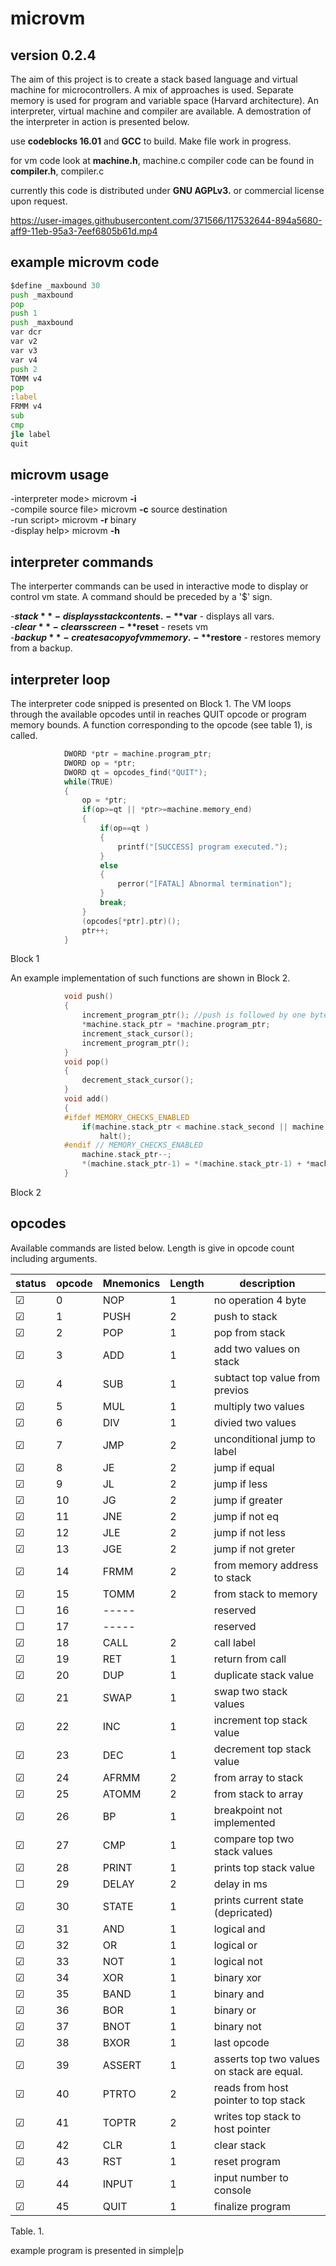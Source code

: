 # microvm
## version 0.2.4
The aim of this project is to create a stack based language and virtual machine for microcontrollers. A mix of approaches is used. 
Separate memory is used for program and variable space (Harvard architecture). An interpreter, virtual machine and compiler are available. A demostration of the interpreter in action is presented below.

use **codeblocks 16.01**  and **GCC** to build.  Make file work in progress.

for vm code look at **machine.h**, machine.c
compiler code can be found in **compiler.h**, compiler.c

currently this code is distributed under **GNU AGPLv3.** or commercial license upon request.


https://user-images.githubusercontent.com/371566/117532644-894a5680-aff9-11eb-95a3-7eef6805b61d.mp4

## example microvm code
```asm
$define _maxbound 30
push _maxbound
pop
push 1
push _maxbound
var dcr
var v2
var v3
var v4
push 2
TOMM v4
pop
:label
FRMM v4
sub
cmp
jle label
quit

```
## microvm usage

-interpreter mode>    microvm **-i**              
-compile source file> microvm **-c** source destination             
-run script>          microvm **-r**  binary              
-display help>        microvm **-h**                        
            
## interpreter commands
The interperter commands can be used in interactive mode to display or control vm state. A command should be preceded by a '$' sign.

-**$stack**      - displays stack contents.     
-**$var**        - displays all vars.           
-**$clear**      - clears screen    
-**$reset**      - resets vm        
-**$backup**     - creates a copy of vm memory.                         
-**$restore**       - restores memory from a backup.           


## interpreter loop
The interpreter code snipped is presented on Block 1. The VM loops through the available opcodes until in reaches QUIT opcode or program memory bounds. A function corresponding to the opcode (see table 1), is called.
```C
            DWORD *ptr = machine.program_ptr;
            DWORD op = *ptr;
            DWORD qt = opcodes_find("QUIT");
            while(TRUE)
            {
                op = *ptr;         
                if(op>=qt || *ptr>=machine.memory_end)
                {
                    if(op==qt )
                    {
                        printf("[SUCCESS] program executed.");
                    }
                    else
                    {
                        perror("[FATAL] Abnormal termination");
                    }
                    break;
                }
                (opcodes[*ptr].ptr)();
                ptr++;
            }
```
Block 1

An example implementation of such functions are shown in Block 2.
```C
            void push() 
            {
                increment_program_ptr(); //push is followed by one byte, so increment to skip argument
                *machine.stack_ptr = *machine.program_ptr;
                increment_stack_cursor();
                increment_program_ptr();
            }
            void pop()
            {
                decrement_stack_cursor();
            }
            void add() 
            {
            #ifdef MEMORY_CHECKS_ENABLED
                if(machine.stack_ptr < machine.stack_second || machine.stack_ptr >= machine.stack_end)
                    halt();
            #endif // MEMORY_CHECKS_ENABLED
                machine.stack_ptr--;
                *(machine.stack_ptr-1) = *(machine.stack_ptr-1) + *machine.stack_ptr;
            }
```
Block 2

## opcodes

Available commands are listed below. Length is give in opcode count including arguments.

|status|opcode |Mnemonics  |Length   |                           description                              |
|------|-------|-----------|---------|--------------------------------------------------------------------|
|&#9745; |    0  |  NOP      |   1     | no operation 4 byte <BR>	                                        |
|&#9745; |    1  |  PUSH     |   2     | push to stack  <BR>                                                |
|&#9745; |    2  |  POP      |   1     | pop from stack                                                     |
|&#9745; |    3  |  ADD      |   1     | add two values on stack                                            |
|&#9745; |    4  |  SUB      |   1     | subtact top value from previos                                     |
|&#9745; |    5  |  MUL      |   1     | multiply two values|                                               |
|&#9745; |    6  |  DIV      |   1     | divied two values|                                                 |
|&#9745; |    7  |  JMP      |   2     | unconditional jump to label                                        |
|&#9745; |    8  |  JE       |   2     | jump if equal                                                      |
|&#9745; |    9  |  JL       |   2     | jump if less                                                       |
|&#9745; |    10 |  JG       |   2     | jump if greater                                                    |
|&#9745; |    11 |  JNE      |   2     | jump if not eq                                                     |
|&#9745; |    12 |  JLE      |   2     | jump if not less                                                   |
|&#9745; |    13 |  JGE      |   2     | jump if not greter                                                 |
|&#9745; |    14 |  FRMM     |   2     | from memory address to stack                                       |
|&#9745; |    15 |  TOMM     |   2     | from stack to memory                                               |
|&#9744; |    16 |  -----    |         | reserved                                                           |
|&#9744; |    17 |  -----    |         | reserved                                                           |
|&#9745; |    18 |  CALL     |   2     | call label                                                         |
|&#9745; |    19 |  RET      |   1     | return from call                                                   |
|&#9745; |    20 |  DUP      |   1     | duplicate stack value                                              |
|&#9745; |    21 |  SWAP     |   1     | swap two stack values                                              |
|&#9745; |    22 |  INC      |   1     | increment top stack value                                          |
|&#9745; |    23 |  DEC      |   1     | decrement top stack value                                          |
|&#9745; |    24 |  AFRMM    |   2     | from array to stack                                                |
|&#9745; |    25 |  ATOMM    |   2     | from stack to array                                                |
|&#9745; |    26 |  BP       |   1     | breakpoint not implemented                                         |
|&#9745; |    27 |  CMP      |   1     | compare top two stack values| place result in flag_gr and flag_eq  |
|&#9745; |    28 |  PRINT    |   1     | prints top stack value                                             |
|&#9744; |    29 |  DELAY    |   2     | delay in ms                                                        |
|&#9745; |    30 |  STATE    |   1     | prints current state (depricated)                                  |
|&#9745; |    31 |  AND      |   1     | logical and                                                        |
|&#9745; |    32 |  OR       |   1     | logical or                                                         |
|&#9745; |    33 |  NOT      |   1     | logical not                                                        |
|&#9745; |    34 |  XOR      |   1     | binary xor                                                         |
|&#9745; |    35 |  BAND     |   1     | binary and                                                         |
|&#9745; |    36 |  BOR      |   1     | binary or                                                          |
|&#9745; |    37 |  BNOT     |   1     | binary not                                                         |
|&#9745; |    38 |  BXOR     |   1     | last opcode                                                        |
|&#9745; |    39 |  ASSERT   |   1     | asserts top two values on stack are equal.                         |
|&#9745; |    40 |  PTRTO    |   2     | reads from host pointer to top stack                               |
|&#9745; |    41 |  TOPTR    |   2     | writes top stack to host pointer                                   |
|&#9745; |    42 |  CLR      |   1     | clear stack                                                   |
|&#9745; |    43 |  RST      |   1     | reset program                                                   |
|&#9745; |    44 |  INPUT    |   1     | input number to console                                                   |
|&#9745; |    45 |  QUIT     |   1     | finalize program                                                   |
                                               
Table. 1.
      
example program is presented in simple|p

